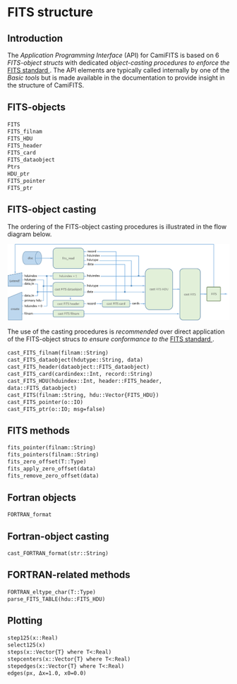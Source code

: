 # FITS structure

## Introduction

The *Application Programming Interface* (API) for CamiFITS is based on 6 
*FITS-object structs* with dedicated *object-casting procedures to enforce the* 
[FITS standard ](https://fits.gsfc.nasa.gov/fits_standard.html). The API 
elements are typically called internally by one of the *Basic tools* but is
made available in the documentation to provide insight in the structure of 
CamiFITS.

## FITS-objects
```@docs
FITS
FITS_filnam
FITS_HDU
FITS_header
FITS_card
FITS_dataobject
Ptrs
HDU_ptr
FITS_pointer
FITS_ptr
```

## FITS-object casting
The ordering of the FITS-object casting procedures is illustrated in the 
flow diagram below. 

![Image](../assets/fits_casting.png)

The use of the casting procedures is *recommended* over direct application
of the FITS-object strucs *to ensure conformance to the* 
[FITS standard ](https://fits.gsfc.nasa.gov/fits_standard.html).

```@docs
cast_FITS_filnam(filnam::String)
cast_FITS_dataobject(hdutype::String, data)
cast_FITS_header(dataobject::FITS_dataobject)
cast_FITS_card(cardindex::Int, record::String)
cast_FITS_HDU(hduindex::Int, header::FITS_header, data::FITS_dataobject)
cast_FITS(filnam::String, hdu::Vector{FITS_HDU})
cast_FITS_pointer(o::IO)
cast_FITS_ptr(o::IO; msg=false)
```

## FITS methods

```@docs
fits_pointer(filnam::String)
fits_pointers(filnam::String)
fits_zero_offset(T::Type)
fits_apply_zero_offset(data)
fits_remove_zero_offset(data)
```

## Fortran objects 

```@docs
FORTRAN_format
```

## Fortran-object casting

```@docs
cast_FORTRAN_format(str::String)
```

## FORTRAN-related methods

```@docs
FORTRAN_eltype_char(T::Type)
parse_FITS_TABLE(hdu::FITS_HDU)
```

## Plotting

```@docs
step125(x::Real)
select125(x)
steps(x::Vector{T} where T<:Real)
stepcenters(x::Vector{T} where T<:Real)
stepedges(x::Vector{T} where T<:Real)
edges(px, Δx=1.0, x0=0.0)
```